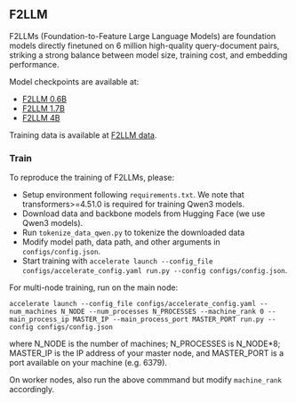 ## F2LLM

F2LLMs (Foundation-to-Feature Large Language Models) are foundation models directly finetuned on 6 million high-quality query-document pairs, striking a strong balance between model size, training cost, and embedding performance.

Model checkpoints are available at:

- [F2LLM 0.6B](https://huggingface.co/codefuse-ai/F2LLM-0.6B)
- [F2LLM 1.7B](https://huggingface.co/codefuse-ai/F2LLM-1.7B)
- [F2LLM 4B](https://huggingface.co/codefuse-ai/F2LLM-4B)

Training data is available at [F2LLM data](https://huggingface.co/datasets/codefuse-ai/F2LLM).

### Train

To reproduce the training of F2LLMs, please:

- Setup environment following `requirements.txt`. We note that transformers>=4.51.0 is required for training Qwen3 models.
- Download data and backbone models from Hugging Face (we use Qwen3 models).
- Run `tokenize_data_qwen.py` to tokenize the downloaded data
- Modify model path, data path, and other arguments in `configs/config.json`.
- Start training with `accelerate launch --config_file configs/accelerate_config.yaml run.py --config configs/config.json`.

For multi-node training, run on the main node:

```
accelerate launch --config_file configs/accelerate_config.yaml --num_machines N_NODE --num_processes N_PROCESSES --machine_rank 0 --main_process_ip MASTER_IP --main_process_port MASTER_PORT run.py --config configs/config.json
```

where N_NODE is the number of machines; N_PROCESSES is N_NODE\*8; MASTER_IP is the IP address of your master node, and MASTER_PORT is a port available on your machine (e.g. 6379).

On worker nodes, also run the above commmand but modify `machine_rank` accordingly.
